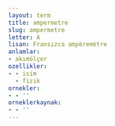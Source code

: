 ```yaml
---
layout: term
title: ampermetre
slug: ampermetre
letter: A
lisan: Fransızca ampèremètre
anlamlar:
- akımölçer
ozellikler:
- - isim
  - fizik
ornekler:
- - ''
orneklerkaynak:
- - ''
---
```

